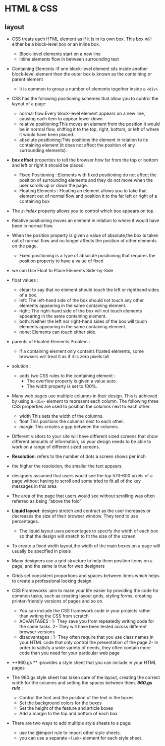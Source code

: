 # HTML & CSS
## layout
- CSS treats each HTML element as if it is in its own box. This box will either be a block-level box or an inline box.
  - Block-level elements start on a new line
  - Inline elements flow in between surrounding text
- Containing Elements :If one block-level element sits inside another block-level element then the outer box is known as the containing or parent element
  - It is common to group a number of elements together inside a `<div>`
- CSS has the following positioning schemes that allow you to control the layout of a page: 
  - normal flow:Every block-level element appears on a new line, causing each item to appear lower down
  - relative positioning:This moves an element from the position it would be in normal flow, shifting it to the top, right, bottom, or left of where it would have been placed.
  - absolute positioning:This positions the element in relation to its containing element (it does not affect the position of any surrounding elements).
- **box offset** properties to tell the browser how far from the top or bottom and left or right it should be placed.
  - Fixed Positioning : Elements with fixed positioning do not affect the position of surrounding elements and they do not move when the user scrolls up or down the page.
  - Floating Elements : Floating an element allows you to take that element out of normal flow and position it to the far left or right of a containing box
- The *z-index* property allows you to control which box appears on top.
- Relative positioning moves an element in relation to where it would have been in normal flow.
- When the position property is given a value of absolute,the box is taken out of normal flow and no longer affects the position of other elements on the page.
  - Fixed positioning is a type of absolute positioning that requires the position property to have a value of fixed
- we can Use Float to Place Elements Side-by-Side
- float values :
  - clear: to say that no element should touch the left or righthand sides of a box.
  - left: The left-hand side of the box should not touch any other elements appearing in the same containing element.
  - right: The right-hand side of the box will not touch elements appearing in the same containing element.
  - both: Neither the left nor right-hand sides of the box will touch elements appearing in the same containing element.
  - none: Elements can touch either side.
- parents of Floated Elements Problem :
  - If a containing element only contains floated elements, some browsers will treat it as if it is zero pixels tall
- solution :
  - adds two CSS rules to the containing element :
    - The overflow property is given a value auto.
    - The width property is set to 100%.
- Many web pages use multiple columns in their design. This is achieved by using a `<div>` element to represent each column. The following three CSS properties are used to position the columns next to each other:
  - width This sets the width of the columns.
  - float This positions the columns next to each other.
  - margin This creates a gap between the columns.
- Different visitors to your site will have different sized screens that show different amounts of information, so your design needs to be able to work on a range of different sized screens.
- **Resolution**: refers to the number of dots a screen shows per inch
- the higher the resolution, the smaller the text appears.
- designers assumed that users would see the top 570-600 pixels of a page without having to scroll and some tried to fit all of the key messages in this area
- The area of the page that users would see without scrolling was often referred as being “above the fold”
- **Liquid layout**: designs stretch and contract as the user increases or decreases the size of their browser window. They tend to use percentages.
  - The liquid layout uses percentages to specify the width of each box so that the design will stretch to fit the size of the screen.
- To create a fixed width layout,the width of the main boxes on a page will usually be specified in pixels

- Many designers use a grid structure to help them position items on a page, and the same is true for web designers
- Grids set consistent proportions and spaces between items which helps to create a professional looking design.
- CSS Frameworks :aim to make your life easier by providing the code for common tasks, such as creating layout grids, styling forms, creating printer-friendly versions of pages and so on. 
  - You can include the CSS framework code in your projects rather than writing the CSS from scratch
  - ADVANTAGES :
    1- They save you from repeatedly writing code for the same tasks.
    2- They will have been tested across different browser versions
  - disadvantages :
    1- They often require that you use class names in your HTML code that only control the presentation of the page
    2- In order to satisfy a wide variety of needs, they often contain more code than you need for your particular web page
- **960.gs ** :provides a style sheet that you can include in your HTML pages
- The 960.gs style sheet has taken care of the layout, creating the correct width for the columns and setting the spaces between them.
***960.gs rule*** :
  - Control the font and the position of the text in the boxes
  - Set the background colors for the boxes
  - Set the height of the feature and article boxes
  - Add a margin to the top and bottom of each box

- There are two ways to add multiple style sheets to a page:
  - use the @import rule to import other style sheets.
  - you can use a separate `<link>` element for each style sheet.